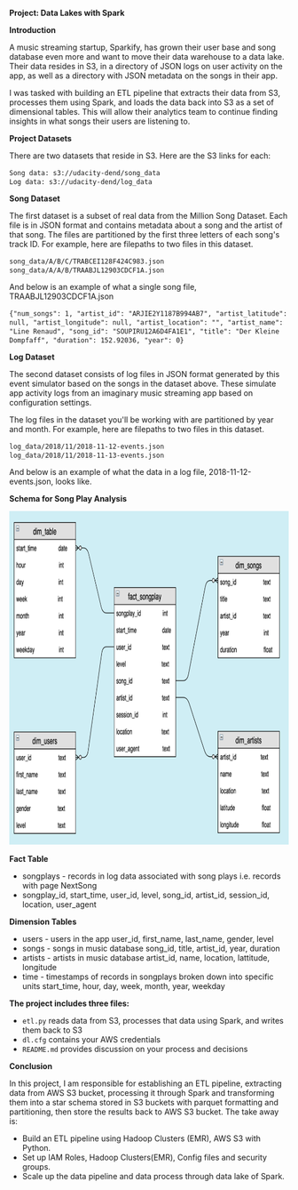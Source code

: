 **Project: Data Lakes with Spark**

**Introduction**

A music streaming startup, Sparkify, has grown their user base and song database even more and want to move their data warehouse to a data lake. Their data resides in S3, in a directory of JSON logs on user activity on the app, as well as a directory with JSON metadata on the songs in their app.

I was tasked with building an ETL pipeline that extracts their data from S3, processes them using Spark, and loads the data back into S3 as a set of dimensional tables. This will allow their analytics team to continue finding insights in what songs their users are listening to.

**Project Datasets**

There are two datasets that reside in S3. Here are the S3 links for each:
```
Song data: s3://udacity-dend/song_data
Log data: s3://udacity-dend/log_data
```
**Song Dataset**

The first dataset is a subset of real data from the Million Song Dataset. Each file is in JSON format and contains metadata about a song and the artist of that song. The files are partitioned by the first three letters of each song's track ID. For example, here are filepaths to two files in this dataset.
```
song_data/A/B/C/TRABCEI128F424C983.json
song_data/A/A/B/TRAABJL12903CDCF1A.json
```
And below is an example of what a single song file, TRAABJL12903CDCF1A.json
```
{"num_songs": 1, "artist_id": "ARJIE2Y1187B994AB7", "artist_latitude": null, "artist_longitude": null, "artist_location": "", "artist_name": "Line Renaud", "song_id": "SOUPIRU12A6D4FA1E1", "title": "Der Kleine Dompfaff", "duration": 152.92036, "year": 0}
```
**Log Dataset**

The second dataset consists of log files in JSON format generated by this event simulator based on the songs in the dataset above. These simulate app activity logs from an imaginary music streaming app based on configuration settings.

The log files in the dataset you'll be working with are partitioned by year and month. For example, here are filepaths to two files in this dataset.
```
log_data/2018/11/2018-11-12-events.json
log_data/2018/11/2018-11-13-events.json
```
And below is an example of what the data in a log file, 2018-11-12-events.json, looks like.

**Schema for Song Play Analysis**

<img src="pic/schema_datawarehouse.png" width=600, height=600>

**Fact Table**
- songplays - records in log data associated with song plays i.e. records with page NextSong
- songplay_id, start_time, user_id, level, song_id, artist_id, session_id, location, user_agent

**Dimension Tables**

- users - users in the app
user_id, first_name, last_name, gender, level
- songs - songs in music database
song_id, title, artist_id, year, duration
- artists - artists in music database
artist_id, name, location, lattitude, longitude
- time - timestamps of records in songplays broken down into specific units
start_time, hour, day, week, month, year, weekday


**The project includes three files:**

- ```etl.py``` reads data from S3, processes that data using Spark, and writes them back to S3
- ```dl.cfg``` contains your AWS credentials
- ```README.md``` provides discussion on your process and decisions

**Conclusion**

In this project, I am responsible for establishing an ETL pipeline, extracting data from AWS S3 bucket, processing it through Spark and transforming them into a star schema stored in S3 buckets with parquet formatting and partitioning, then store the results back to AWS S3 bucket. The take away is:

- Build an ETL pipeline using Hadoop Clusters (EMR), AWS S3 with Python.
- Set up IAM Roles, Hadoop Clusters(EMR), Config files and security groups.
- Scale up the data pipeline and data process through data lake of Spark.
